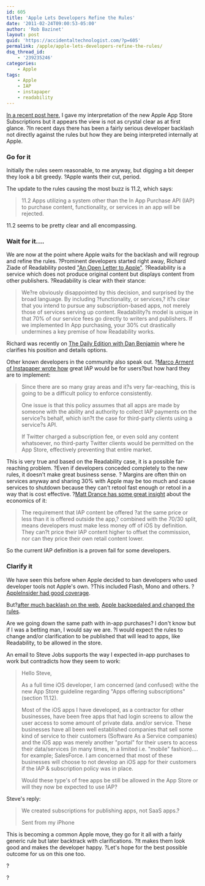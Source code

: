 ```yaml
---
id: 605
title: 'Apple Lets Developers Refine the Rules'
date: '2011-02-24T09:00:53-05:00'
author: 'Rob Bazinet'
layout: post
guid: 'https://accidentaltechnologist.com/?p=605'
permalink: /apple/apple-lets-developers-refine-the-rules/
dsq_thread_id:
    - '239235246'
categories:
    - Apple
tags:
    - Apple
    - IAP
    - instapaper
    - readability
---
```


[In a recent post here](https://accidentaltechnologist.com/apple/understanding-the-apple-app-store-subscriptions/), I gave my interpretation of the new Apple App Store Subscriptions but it appears the view is not as crystal clear as at first glance. ?In recent days there has been a fairly serious developer backlash not directly against the rules but how they are being interpreted internally at Apple.

### Go for it

Initially the rules seem reasonable, to me anyway, but digging a bit deeper they look a bit greedy. ?Apple wants their cut, period.

The update to the rules causing the most buzz is 11.2, which says:

> 11.2 Apps utilizing a system other than the In App Purchase API (IAP) to purchase content, functionality, or services in an app will be rejected.

11.2 seems to be pretty clear and all encompassing.

### Wait for it....

We are now at the point where Apple waits for the backlash and will regroup and refine the rules. ?Prominent developers started right away, Richard Ziade of Readability posted ["An Open Letter to Apple"](http://blog.readability.com/2011/02/an-open-letter-to-apple/). ?Readability is a service which does not produce original content but displays content from other publishers. ?Readability is clear with their stance:

> We?re obviously disappointed by this decision, and surprised by the broad language. By including ?functionality, or services,? it?s clear that you intend to pursue any subscription-based apps, not merely those of services serving up content. Readability?s model is unique in that 70% of our service fees go directly to writers and publishers. If we implemented In App purchasing, your 30% cut drastically undermines a key premise of how Readability works.

Richard was recently on [The Daily Edition with Dan Benjamin](http://5by5.tv/dailyedition/26) where he clarifies his position and details options.

Other known developers in the community also speak out. ?[Marco Arment of Instapaper wrote how](http://www.marco.org/3437484678) great IAP would be for users?but how hard they are to implement:

> Since there are so many gray areas and it?s very far-reaching, this is going to be a difficult policy to enforce consistently.
> 
> One issue is that this policy assumes that all apps are made by someone with the ability and authority to collect IAP payments on the service?s behalf, which isn?t the case for third-party clients using a service?s API.
> 
> If Twitter charged a subscription fee, or even sold any content whatsoever, no third-party Twitter clients would be permitted on the App Store, effectively preventing that entire market.

This is very true and based on the Readability case, it is a possible far-reaching problem. ?Even if developers conceded completely to the new rules, it doesn't make great business sense. ? Margins are often thin on services anyway and sharing 30% with Apple may be too much and cause services to shutdown because they can't retool fast enough or retool in a way that is cost effective. ?[Matt Drance has some great insight](http://www.appleoutsider.com/2011/02/22/omgiapbbq/) about the economics of it:

> The requirement that IAP content be offered ?at the same price or less than it is offered outside the app,? combined with the 70/30 split, means developers must make less money off of iOS by definition. They can?t price their IAP content higher to offset the commission, nor can they price their own retail content lower.

So the current IAP definition is a proven fail for some developers.

### Clarify it

We have seen this before when Apple decided to ban developers who used developer tools not Apple's own. ?This included Flash, Mono and others. ? [AppleInsider had good coverage](http://www.appleinsider.com/articles/10/04/08/apples_iphone_4_sdk_license_bans_flash_java_mono_apps.html).

But?[after much backlash on the web](http://www.google.com/search?sourceid=chrome&ie=UTF-8&q=apple+third+part+developer+tools#hl=en&sa=X&ei=TB1lTbSWNMOC8gbG4JTWBg&ved=0CBYQBSgA&q=apple+bans+third+party+developer+tools&spell=1&bav=on.1,or.&fp=6310ac461fb3c07d), [Apple backpedaled and changed the rules](http://www.appleinsider.com/articles/10/09/09/apple_no_longer_banning_third_party_ios_development_tools.html).

Are we going down the same path with in-app purchases? I don't know but if I was a betting man, I would say we are. ?I would expect the rules to change and/or clarification to be published that will lead to apps, like Readability, to be allowed in the store.

An email to Steve Jobs supports the way I expected in-app purchases to work but contradicts how they seem to work:

> Hello Steve,
> 
> As a full time iOS developer, I am concerned (and confused) withe the new App Store guideline regarding "Apps offering subscriptions" (section 11.12).
> 
> Most of the iOS apps I have developed, as a contractor for other businesses, have been free apps that had login screens to allow the user access to some amount of private data. and/or service. These businesses have all been well established companies that sell some kind of service to their customers (Software As a Service companies) and the iOS app was merely another "portal" for their users to access their data/services (in many times, in a limited i.e. "mobile" fashion).... for example; SalesForce. I am concerned that most of these businesses will choose to not develop an iOS app for their customers if the IAP &amp; subscription policy was in place.
> 
> Would these type's of free apps be still be allowed in the App Store or will they now be expected to use IAP?

Steve's reply:

> We created subscriptions for publishing apps, not SaaS apps.?  
>   
> Sent from my iPhone

This is becoming a common Apple move, they go for it all with a fairly generic rule but later backtrack with clarifications. ?It makes them look good and makes the developer happy. ?Let's hope for the best possible outcome for us on this one too.

?

?